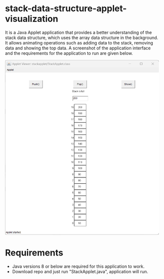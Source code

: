 
# stack-data-structure-applet-visualization
It is a Java Applet application that provides a better understanding of the stack data structure, which uses the array data structure in the background. It allows animating operations such as adding data to the stack, removing data and showing the top data. A screenshot of the application interface and the requirements for the application to run are given below.

![alt](https://github.com/MuhammedGzel/stack-data-structure-applet-visualization/blob/main/app_screenshot.png)

# Requirements
- Java versions 8 or below are required for this application to work.
- Download repo and just run "StackApplet.java", application will run. 
